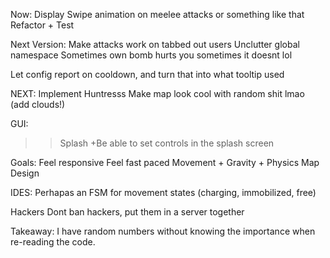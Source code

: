 Now:
  Display Swipe animation on meelee attacks or something like that
  Refactor + Test

  Next Version:
    Make attacks work on tabbed out users 
    Unclutter global namespace
    Sometimes own bomb hurts you sometimes it doesnt lol
  
  Let config report on cooldown, and turn that into what tooltip used

  NEXT:
    Implement Huntresss
    Make map look cool with random shit lmao (add clouds!)

GUI:
  >> Splash
    +Be able to set controls in the splash screen

Goals:
  Feel responsive
  Feel fast paced
  Movement + Gravity + Physics
  Map Design

IDES:
  Perhapas an FSM for movement states (charging, immobilized, free)

Hackers
  Dont ban hackers, put them in a server together

Takeaway:
  I have random numbers without knowing the importance when re-reading the code.

